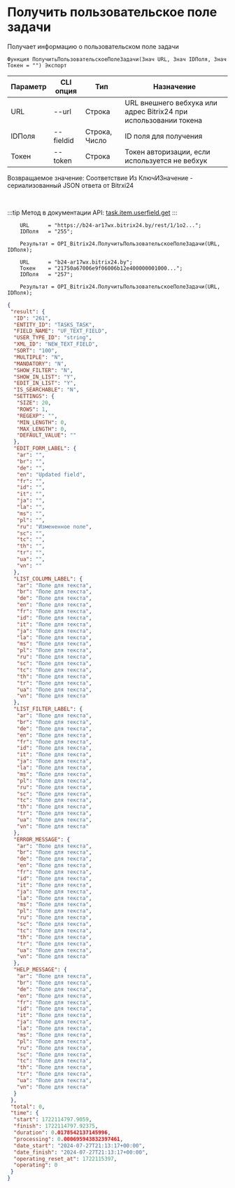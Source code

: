 ﻿---
sidebar_position: 4
---

# Получить пользовательское поле задачи
 Получает информацию о пользовательском поле задачи



`Функция ПолучитьПользовательскоеПолеЗадачи(Знач URL, Знач IDПоля, Знач Токен = "") Экспорт`

  | Параметр | CLI опция | Тип | Назначение |
  |-|-|-|-|
  | URL | --url | Строка | URL внешнего вебхука или адрес Bitrix24 при использовании токена |
  | IDПоля | --fieldid | Строка, Число | ID поля для получения |
  | Токен | --token | Строка | Токен авторизации, если используется не вебхук |

  
  Возвращаемое значение:   Соответствие Из КлючИЗначение - сериализованный JSON ответа от Bitrxi24

<br/>

:::tip
Метод в документации API: [task.item.userfield.get](https://dev.1c-bitrix.ru/rest_help/tasks/task/userfield/get.php)
:::
<br/>


```bsl title="Пример кода"
    URL      = "https://b24-ar17wx.bitrix24.by/rest/1/1o2...";
    IDПоля   = "255";

    Результат = OPI_Bitrix24.ПолучитьПользовательскоеПолеЗадачи(URL, IDПоля);

    URL      = "b24-ar17wx.bitrix24.by";
    Токен    = "21750a67006e9f06006b12e400000001000...";
    IDПоля   = "257";

    Результат = OPI_Bitrix24.ПолучитьПользовательскоеПолеЗадачи(URL, IDПоля);
```
    



```json title="Результат"
{
 "result": {
  "ID": "261",
  "ENTITY_ID": "TASKS_TASK",
  "FIELD_NAME": "UF_TEXT_FIELD",
  "USER_TYPE_ID": "string",
  "XML_ID": "NEW_TEXT_FIELD",
  "SORT": "100",
  "MULTIPLE": "N",
  "MANDATORY": "N",
  "SHOW_FILTER": "N",
  "SHOW_IN_LIST": "Y",
  "EDIT_IN_LIST": "Y",
  "IS_SEARCHABLE": "N",
  "SETTINGS": {
   "SIZE": 20,
   "ROWS": 1,
   "REGEXP": "",
   "MIN_LENGTH": 0,
   "MAX_LENGTH": 0,
   "DEFAULT_VALUE": ""
  },
  "EDIT_FORM_LABEL": {
   "ar": "",
   "br": "",
   "de": "",
   "en": "Updated field",
   "fr": "",
   "id": "",
   "it": "",
   "ja": "",
   "la": "",
   "ms": "",
   "pl": "",
   "ru": "Измененное поле",
   "sc": "",
   "tc": "",
   "th": "",
   "tr": "",
   "ua": "",
   "vn": ""
  },
  "LIST_COLUMN_LABEL": {
   "ar": "Поле для текста",
   "br": "Поле для текста",
   "de": "Поле для текста",
   "en": "Поле для текста",
   "fr": "Поле для текста",
   "id": "Поле для текста",
   "it": "Поле для текста",
   "ja": "Поле для текста",
   "la": "Поле для текста",
   "ms": "Поле для текста",
   "pl": "Поле для текста",
   "ru": "Поле для текста",
   "sc": "Поле для текста",
   "tc": "Поле для текста",
   "th": "Поле для текста",
   "tr": "Поле для текста",
   "ua": "Поле для текста",
   "vn": "Поле для текста"
  },
  "LIST_FILTER_LABEL": {
   "ar": "Поле для текста",
   "br": "Поле для текста",
   "de": "Поле для текста",
   "en": "Поле для текста",
   "fr": "Поле для текста",
   "id": "Поле для текста",
   "it": "Поле для текста",
   "ja": "Поле для текста",
   "la": "Поле для текста",
   "ms": "Поле для текста",
   "pl": "Поле для текста",
   "ru": "Поле для текста",
   "sc": "Поле для текста",
   "tc": "Поле для текста",
   "th": "Поле для текста",
   "tr": "Поле для текста",
   "ua": "Поле для текста",
   "vn": "Поле для текста"
  },
  "ERROR_MESSAGE": {
   "ar": "Поле для текста",
   "br": "Поле для текста",
   "de": "Поле для текста",
   "en": "Поле для текста",
   "fr": "Поле для текста",
   "id": "Поле для текста",
   "it": "Поле для текста",
   "ja": "Поле для текста",
   "la": "Поле для текста",
   "ms": "Поле для текста",
   "pl": "Поле для текста",
   "ru": "Поле для текста",
   "sc": "Поле для текста",
   "tc": "Поле для текста",
   "th": "Поле для текста",
   "tr": "Поле для текста",
   "ua": "Поле для текста",
   "vn": "Поле для текста"
  },
  "HELP_MESSAGE": {
   "ar": "Поле для текста",
   "br": "Поле для текста",
   "de": "Поле для текста",
   "en": "Поле для текста",
   "fr": "Поле для текста",
   "id": "Поле для текста",
   "it": "Поле для текста",
   "ja": "Поле для текста",
   "la": "Поле для текста",
   "ms": "Поле для текста",
   "pl": "Поле для текста",
   "ru": "Поле для текста",
   "sc": "Поле для текста",
   "tc": "Поле для текста",
   "th": "Поле для текста",
   "tr": "Поле для текста",
   "ua": "Поле для текста",
   "vn": "Поле для текста"
  }
 },
 "total": 0,
 "time": {
  "start": 1722114797.9059,
  "finish": 1722114797.92375,
  "duration": 0.0178542137145996,
  "processing": 0.000695943832397461,
  "date_start": "2024-07-27T21:13:17+00:00",
  "date_finish": "2024-07-27T21:13:17+00:00",
  "operating_reset_at": 1722115397,
  "operating": 0
 }
}
```

